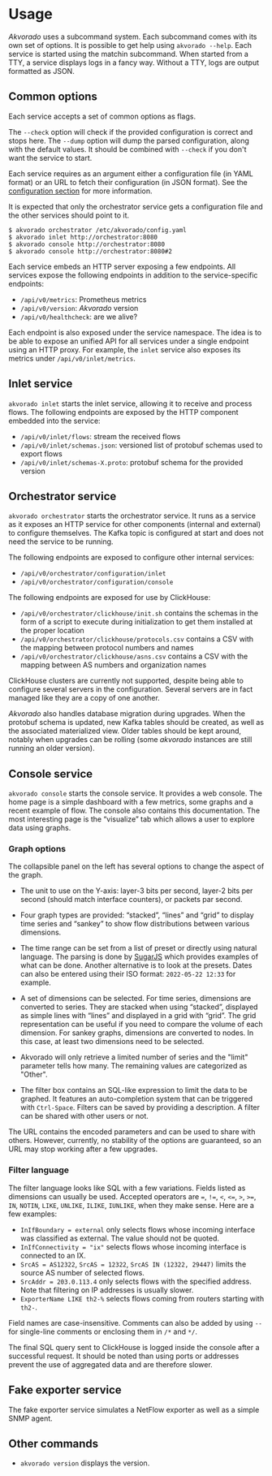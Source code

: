 # Usage

*Akvorado* uses a subcommand system. Each subcommand comes with its
own set of options. It is possible to get help using `akvorado
--help`. Each service is started using the matchin subcommand. When
started from a TTY, a service displays logs in a fancy way. Without a
TTY, logs are output formatted as JSON.

## Common options

Each service accepts a set of common options as flags.

The `--check` option will check if the provided configuration is
correct and stops here. The `--dump` option will dump the parsed
configuration, along with the default values. It should be combined
with `--check` if you don't want the service to start.

Each service requires as an argument either a configuration file (in
YAML format) or an URL to fetch their configuration (in JSON format).
See the [configuration section](02-configuration.md) for more
information.

It is expected that only the orchestrator service gets a configuration
file and the other services should point to it.

```console
$ akvorado orchestrator /etc/akvorado/config.yaml
$ akvorado inlet http://orchestrator:8080
$ akvorado console http://orchestrator:8080
$ akvorado console http://orchestrator:8080#2
```

Each service embeds an HTTP server exposing a few endpoints. All
services expose the following endpoints in addition to the
service-specific endpoints:

- `/api/v0/metrics`: Prometheus metrics
- `/api/v0/version`: *Akvorado* version
- `/api/v0/healthcheck`: are we alive?

Each endpoint is also exposed under the service namespace. The idea is
to be able to expose an unified API for all services under a single
endpoint using an HTTP proxy. For example, the `inlet` service also
exposes its metrics under `/api/v0/inlet/metrics`.

## Inlet service

`akvorado inlet` starts the inlet service, allowing it to receive and
process flows. The following endpoints are exposed by the HTTP
component embedded into the service:

- `/api/v0/inlet/flows`: stream the received flows
- `/api/v0/inlet/schemas.json`: versioned list of protobuf schemas used to export flows
- `/api/v0/inlet/schemas-X.proto`: protobuf schema for the provided version

## Orchestrator service

`akvorado orchestrator` starts the orchestrator service. It runs as a
service as it exposes an HTTP service for other components (internal
and external) to configure themselves. The Kafka topic is configured
at start and does not need the service to be running.

The following endpoints are exposed to configure other internal
services:

- `/api/v0/orchestrator/configuration/inlet`
- `/api/v0/orchestrator/configuration/console`

The following endpoints are exposed for use by ClickHouse:

- `/api/v0/orchestrator/clickhouse/init.sh` contains the schemas in the form of a
  script to execute during initialization to get them installed at the
  proper location
- `/api/v0/orchestrator/clickhouse/protocols.csv` contains a CSV with the mapping
  between protocol numbers and names
- `/api/v0/orchestrator/clickhouse/asns.csv` contains a CSV with the mapping
  between AS numbers and organization names

ClickHouse clusters are currently not supported, despite being able to
configure several servers in the configuration. Several servers are in
fact managed like they are a copy of one another.

*Akvorado* also handles database migration during upgrades. When the
protobuf schema is updated, new Kafka tables should be created, as
well as the associated materialized view. Older tables should be kept
around, notably when upgrades can be rolling (some *akvorado*
instances are still running an older version).

## Console service

`akvorado console` starts the console service. It provides a web
console. The home page is a simple dashboard with a few metrics, some
graphs and a recent example of flow. The console also contains this
documentation. The most interesting page is the “visualize” tab which
allows a user to explore data using graphs.

### Graph options

The collapsible panel on the left has several options to change the
aspect of the graph.

- The unit to use on the Y-axis: layer-3 bits per second, layer-2 bits
  per second (should match interface counters), or packets par second.

- Four graph types are provided: “stacked”, “lines” and “grid” to
  display time series and “sankey” to show flow distributions between
  various dimensions.

- The time range can be set from a list of preset or directly using
  natural language. The parsing is done by
  [SugarJS](https://sugarjs.com/dates/#/Parsing) which provides
  examples of what can be done. Another alternative is to look at the
  presets. Dates can also be entered using their ISO format:
  `2022-05-22 12:33` for example.

- A set of dimensions can be selected. For time series, dimensions are
  converted to series. They are stacked when using “stacked”,
  displayed as simple lines with “lines” and displayed in a grid with
  “grid”. The grid representation can be useful if you need to compare
  the volume of each dimension. For sankey graphs, dimensions are
  converted to nodes. In this case, at least two dimensions need to be
  selected.

- Akvorado will only retrieve a limited number of series and the
  "limit" parameter tells how many. The remaining values are
  categorized as "Other".

- The filter box contains an SQL-like expression to limit the data to
  be graphed. It features an auto-completion system that can be
  triggered with `Ctrl-Space`. Filters can be saved by providing a
  description. A filter can be shared with other users or not.

The URL contains the encoded parameters and can be used to share with
others. However, currently, no stability of the options are
guaranteed, so an URL may stop working after a few upgrades.

### Filter language

The filter language looks like SQL with a few variations. Fields
listed as dimensions can usually be used. Accepted operators are `=`,
`!=`, `<`, `<=`, `>`, `>=`, `IN`, `NOTIN`, `LIKE`, `UNLIKE`, `ILIKE`,
`IUNLIKE`, when they make sense. Here are a few examples:

 - `InIfBoundary = external` only selects flows whose incoming
   interface was classified as external. The value should not be
   quoted.
 - `InIfConnectivity = "ix"` selects flows whose incoming interface is
   connected to an IX.
 - `SrcAS = AS12322`, `SrcAS = 12322`, `SrcAS IN (12322, 29447)`
   limits the source AS number of selected flows.
 - `SrcAddr = 203.0.113.4` only selects flows with the specified
   address. Note that filtering on IP addresses is usually slower.
 - `ExporterName LIKE th2-%` selects flows coming from routers
   starting with `th2-`.

Field names are case-insensitive. Comments can also be added by using
`--` for single-line comments or enclosing them in `/*` and `*/`.

The final SQL query sent to ClickHouse is logged inside the console
after a successful request. It should be noted than using ports or
addresses prevent the use of aggregated data and are therefore slower.

## Fake exporter service

The fake exporter service simulates a NetFlow exporter as well as a
simple SNMP agent.

## Other commands

- `akvorado version` displays the version.
